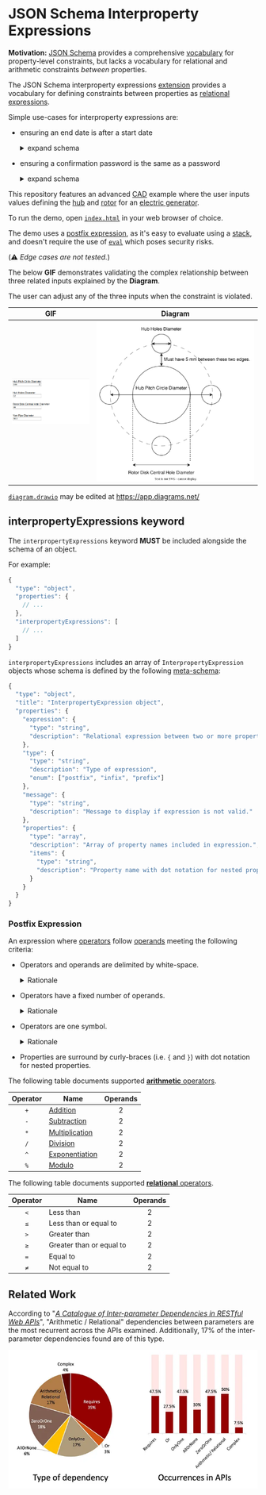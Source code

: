 # JSON Schema Interproperty Expressions

**Motivation:** [JSON Schema](https://json-schema.org/) provides a comprehensive [vocabulary](https://json-schema.org/learn/glossary.html#vocabulary) for property-level constraints, but lacks a vocabulary for relational and arithmetic constraints *between* properties.

The JSON Schema interproperty expressions [extension](https://json-schema.org/understanding-json-schema/reference/schema.html) provides a vocabulary for defining constraints between properties as [relational expressions](https://en.wikipedia.org/wiki/Relational_operator).

Simple use-cases for interproperty expressions are:

* ensuring an end date is after a start date
  
  <details>
    <summary>expand schema</summary>

    ```js
    {
      "type": "object",
      "properties": {
        "startDate": {
          "type": "string",
          "format": "date",
          "title": "Start Date"
        },
        "endDate": {
          "type": "string",
          "format": "date",
          "title": "End Date"
        }
      },
      "interpropertyExpressions": [
        {
          // Equivalent expression in infix notation:
          // {startDate} < {endDate}
          "expression": "{startDate} {endDate} <",
          "type": "postfix",
          "message": "End date must be after start date.",
          "properties": ["startDate", "endDate"]
        }
      ]
    }
    ```
  </details>

* ensuring a confirmation password is the same as a password

  <details>
    <summary>expand schema</summary>

    ```js
    {
      "type": "object",
      "properties": {
        "password": {
          "type": "string",
          "title": "Password"
        },
        "confirmationPassword": {
          "type": "string",
          "title": "Confirm Password"
        }
      },
      "interpropertyExpressions": [
        {
          // Equivalent expression in infix notation:
          // {password} = {confirmationPassword}
          "expression": "{password} {confirmationPassword} =",
          "type": "postfix",
          "message": "Confirmation password must match password.",
          "properties": ["password", "confirmationPassword"]
        }
      ]
    }
    ```
  </details>

This repository features an advanced [CAD](https://en.wikipedia.org/wiki/Computer-aided_design) example where the user inputs values defining the [hub](https://en.wikipedia.org/wiki/Wheel#Hub) and [rotor](https://en.wikipedia.org/wiki/Rotor_(electric)) for an [electric generator](https://en.wikipedia.org/wiki/Electric_generator).

To run the demo, open [`index.html`](./index.html) in your web browser of choice.

The demo uses a [postfix expression](https://en.wikipedia.org/wiki/Reverse_Polish_notation), as it's easy to evaluate using a [stack](https://en.wikipedia.org/wiki/Stack_(abstract_data_type)), and doesn't require the use of [`eval`](https://developer.mozilla.org/en-US/docs/Web/JavaScript/Reference/Global_Objects/eval) which poses security risks.

(⚠️ *Edge cases are not tested.*)

The below **GIF** demonstrates validating the complex relationship between three related inputs explained by the **Diagram**.

The user can adjust any of the three inputs when the constraint is violated.

|GIF|Diagram|
|---|---|
|![Demo](./json-schema-interproperty-expressions-demo.gif)|![Diagram](./diagram.svg)|

[`diagram.drawio`](./diagram.drawio) may be edited at https://app.diagrams.net/

## interpropertyExpressions keyword

The `interpropertyExpressions` keyword **MUST** be included alongside the schema of an object.

For example:

```js
{
  "type": "object",
  "properties": {
    // ...
  },
  "interpropertyExpressions": [
    // ...
  ]
}
```

`interpropertyExpressions` includes an array of `InterpropertyExpression` objects whose schema is defined by the following [meta-schema](https://json-schema.org/learn/glossary.html#meta-schema):

```js
{
  "type": "object",
  "title": "InterpropertyExpression object",
  "properties": {
    "expression": {
      "type": "string",
      "description": "Relational expression between two or more properties where true means valid."
    },
    "type": {
      "type": "string",
      "description": "Type of expression",
      "enum": ["postfix", "infix", "prefix"]
    },
    "message": {
      "type": "string",
      "description": "Message to display if expression is not valid."
    },
    "properties": {
      "type": "array",
      "description": "Array of property names included in expression.",
      "items": {
        "type": "string",
        "description": "Property name with dot notation for nested properties."
      }
    }
  }
}
```

### Postfix Expression

An expression where [operators](https://en.wikipedia.org/wiki/Operation_(mathematics)) follow [operands](https://en.wikipedia.org/wiki/Operand) meeting the following criteria:

* Operators and operands are delimited by white-space.

  <details>
    <summary>Rationale</summary>
    This is to avoid ambiguity in parsing expressions where operands contain potential operators.

    For example, consider the following expression comparing two dates:
    ```
    2022-12-25 2022-12-26 <
    ```

    Then the following expression subtracting two numbers:
    ```
    2022 12 -
    ```

    Other examples would include timestamps (e.g. `2018-11-13T20:20:39+00:00`) and addition (i.e. `+`).
  </details>

* Operators have a fixed number of operands.

  <details>
    <summary>Rationale</summary>
    If every operator has a fixed number of operands, then parentheses are not needed.
  </details>

* Operators are one symbol.
  <details>
    <summary>Rationale</summary>

    This avoids a [lookahead](https://en.wikipedia.org/wiki/Parsing#Lookahead) when parsing an otherwise ambiguous operator such as `<` and `<=`.
  </details>

* Properties are surround by curly-braces (i.e. `{` and `}`) with dot notation for nested properties.

The following table documents supported [**arithmetic** operators](https://en.wikipedia.org/wiki/Arithmetic).

|Operator|Name|Operands|
|:------:|----|:------:|
|`+`|[Addition](https://en.wikipedia.org/wiki/Addition)|2|
|`-`|[Subtraction](https://en.wikipedia.org/wiki/Subtraction)|2|
|`*`|[Multiplication](https://en.wikipedia.org/wiki/Multiplication)|2|
|`/`|[Division](https://en.wikipedia.org/wiki/Division_(mathematics))|2|
|`^`|[Exponentiation](https://en.wikipedia.org/wiki/Exponentiation)|2|
|`%`|[Modulo](https://en.wikipedia.org/wiki/Modulo)|2|

The following table documents supported [**relational** operators](https://en.wikipedia.org/wiki/Relational_operator).

|Operator|Name|Operands|
|:------:|----|:------:|
|`<`|Less than|2|
|`≤`|Less than or equal to|2|
|`>`|Greater than|2|
|`≥`|Greater than or equal to|2|
|`=`|Equal to|2|
|`≠`|Not equal to|2|

## Related Work

According to "*[A Catalogue of Inter-parameter Dependencies in RESTful Web APIs](https://www.researchgate.net/publication/336816181_A_Catalogue_of_Inter-parameter_Dependencies_in_RESTful_Web_APIs)*", "Arithmetic / Relational" dependencies between parameters are the most recurrent across the APIs examined. Additionally, 17% of the inter-parameter dependencies
found are of this type.

[![Frequency of the dependencies according to the number of occurrences and the number of APIs (out of 40) presenting them.](inter-parameter-dependencies-in-webapis.webp)](https://medium.com/isa-group/inter-parameter-dependencies-in-rest-apis-4664e901c124)
